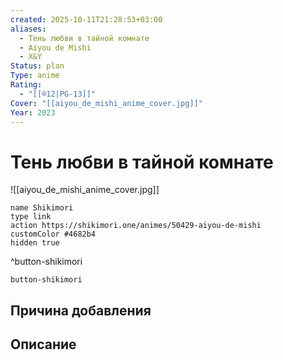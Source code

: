 ```yaml
---
created: 2025-10-11T21:28:53+03:00
aliases:
  - Тень любви в тайной комнате
  - Aiyou de Mishi
  - X&Y
Status: plan
Type: anime
Rating:
  - "[[®️12|PG-13]]"
Cover: "[[aiyou_de_mishi_anime_cover.jpg]]"
Year: 2023
---
```


# Тень любви в тайной комнате

![[aiyou_de_mishi_anime_cover.jpg]]



```button
name Shikimori
type link
action https://shikimori.one/animes/50429-aiyou-de-mishi
customColor #4682b4
hidden true
```
^button-shikimori





`button-shikimori`

## Причина добавления




## Описание


